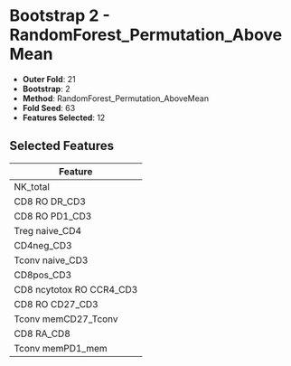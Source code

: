 # Bootstrap 2 - RandomForest_Permutation_AboveMean

- **Outer Fold**: 21
- **Bootstrap**: 2
- **Method**: RandomForest_Permutation_AboveMean
- **Fold Seed**: 63
- **Features Selected**: 12

## Selected Features

| Feature |
|---------|
| NK_total |
| CD8 RO DR_CD3 |
| CD8 RO PD1_CD3 |
| Treg naive_CD4 |
| CD4neg_CD3 |
| Tconv naive_CD3 |
| CD8pos_CD3 |
| CD8 ncytotox RO CCR4_CD3 |
| CD8 RO CD27_CD3 |
| Tconv memCD27_Tconv |
| CD8 RA_CD8 |
| Tconv memPD1_mem |
